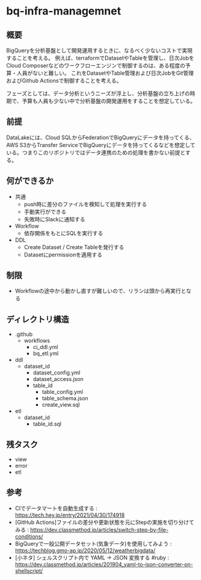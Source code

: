 # bq-infra-managemnet
## 概要
BigQueryを分析基盤として開発運用するときに、なるべく少ないコストで実現することを考える。
例えば、terraformでDatasetやTableを管理し、日次JobをCloud Composerなどのワークフローエンジンで制御するのは、ある程度の予算・人員がないと難しい。
これをDatasetやTable管理および日次JobをGit管理およびGithub Actionsで制御することを考える。

フェーズとしては、データ分析というニーズが浮上し、分析基盤の立ち上げの時期で、予算も人員も少ない中で分析基盤の開発運用をすることを想定している。

## 前提
DataLakeには、Cloud SQLからFederationでBigQueryにデータを持ってくる、AWS S3からTransfer ServiceでBigQueryにデータを持ってくるなどを想定している。つまりこのリポジトリではデータ連携のための処理を書かない前提とする。

## 何ができるか
- 共通
  - push時に差分のファイルを検知して処理を実行する
  - 手動実行ができる
  - 失敗時にSlackに通知する
- Workflow
  - 依存関係をもとにSQLを実行する
- DDL
  - Create Dataset / Create Tableを発行する
  - Datasetにpermissionを適用する

## 制限
- Workflowの途中から動かし直すが難しいので、リランは頭から再実行となる

## ディレクトリ構造
- .github
  - workflows
    - ci_ddl.yml
    - bq_etl.yml
- ddl
  - dataset_id
    - dataset_config.yml
    - dataset_access.json
    - table_id
      - table_config.yml
      - table_schema.json
      - create_view.sql
- etl
  - dataset_id
    - table_id.sql

## 残タスク
- view
- error
- etl

## 参考
- CIでデータマートを自動生成する : https://tech.hey.jp/entry/2021/04/30/174918
- [GitHub Actions]ファイルの差分や更新状態を元にStepの実施を切り分けてみる : https://dev.classmethod.jp/articles/switch-step-by-file-conditions/
- BigQueryで一般公開データセット(気象データ)を使用してみよう : https://techblog.gmo-ap.jp/2020/05/12/weatherbigdata/
- [小ネタ] シェルスクリプト内で YAML -> JSON 変換する #ruby : https://dev.classmethod.jp/articles/201904_yaml-to-json-converter-on-shellscript/
